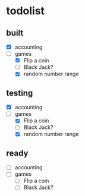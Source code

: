 # todolist

## built

- [x] accounting
- [ ] games
  - [x] Flip a coin
  - [ ] Black Jack?
  - [x] random number range

## testing

- [x] accounting
- [ ] games
  - [x] Flip a coin
  - [ ] Black Jack?
  - [x] random number range
  
## ready

- [ ] accounting
- [ ] games
  - [ ] Flip a coin
  - [ ] Black Jack?
